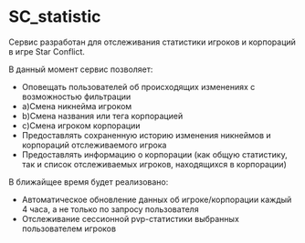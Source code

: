 # SC_statistic
Сервис разработан для отслеживания статистики игроков и корпораций в игре Star Conflict.

В данный момент сервис позволяет:
 - Оповещать пользователей об происходящих изменениях с возможностью фильтрации
 -   a)Смена никнейма игроком
 -   b)Смена названия или тега корпорацией
 -   c)Смена игроком корпорации
 - Предоставлять сохраненную историю изменения никнеймов и корпораций отслеживаемого игрока
 - Предоставлять информацию о корпорации (как общую статистику, так и список отслеживаемых игроков, находящихся в корпорации)

В ближайщее время будет реализовано:
  - Автоматическое обновление данных об игроке/корпорации каждый 4 часа, а не только по запросу пользователя
  - Отслеживание сессионной pvp-статистики выбранных пользователем игроков
